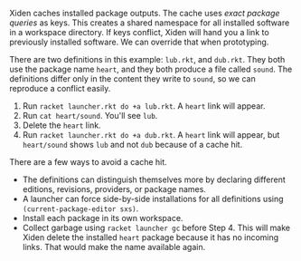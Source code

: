 Xiden caches installed package outputs. The cache uses _exact package
queries_ as keys. This creates a shared namespace for all installed
software in a workspace directory. If keys conflict, Xiden will hand
you a link to previously installed software. We can override that when
prototyping.

There are two definitions in this example: `lub.rkt`, and
`dub.rkt`. They both use the package name `heart`, and they both
produce a file called `sound`. The definitions differ only in the
content they write to `sound`, so we can reproduce a conflict easily.

1. Run `racket launcher.rkt do +a lub.rkt`. A `heart` link will appear.
2. Run `cat heart/sound`. You'll see `lub`.
3. Delete the `heart` link.
4. Run `racket launcher.rkt do +a dub.rkt`. A `heart` link will appear, but `heart/sound` shows `lub` and not `dub` because of a cache hit.

There are a few ways to avoid a cache hit.

- The definitions can distinguish themselves more by declaring different editions, revisions, providers, or package names.
- A launcher can force side-by-side installations for all definitions using `(current-package-editor sxs)`.
- Install each package in its own workspace.
- Collect garbage using `racket launcher gc` before Step 4. This will
  make Xiden delete the installed `heart` package because it has no
  incoming links. That would make the name available again.

